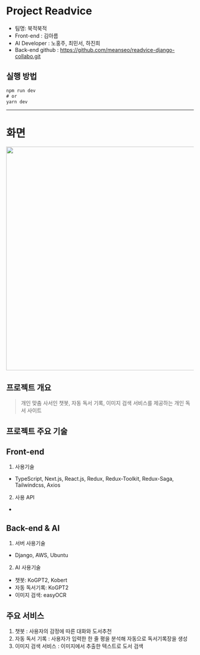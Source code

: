 # Project Readvice
- 팀명: 북적북적
- Front-end : 김아름
- AI Developer : 노홍주, 최민서, 하진희
- Back-end github : https://github.com/meanseo/readvice-django-collabo.git

## 실행 방법
```ts
npm run dev
# or
yarn dev
```
---
# 화면
<center>
  <img width="600" src="https://github.com/BeautyKim/readvice-next-collabo/assets/89237300/d8a35e31-e753-4e23-b044-f9ec98c12a5b">
</center>

## 프로젝트 개요
> 개인 맞춤 사서인 챗봇, 자동 독서 기록, 이미지 검색 서비스를 제공하는 개인 독서 사이트

## 프로젝트 주요 기술

## Front-end
1. 사용기술
- TypeScript, Next.js, React.js, Redux, Redux-Toolkit, Redux-Saga, Tailwindcss, Axios

2. 사용 API
- 

## Back-end & AI
1. 서버 사용기술
- Django, AWS, Ubuntu

2. AI 사용기술
- 챗봇: KoGPT2, Kobert
- 자동 독서기록: KoGPT2
- 이미지 검색: easyOCR

## 주요 서비스
1. 챗봇 : 사용자의 감정에 따른 대화와 도서추천
2. 자동 독서 기록 : 사용자가 입력한 한 줄 평을 분석해 자동으로 독서기록장을 생성
3. 이미지 검색 서비스 : 이미지에서 추출한 텍스트로 도서 검색

